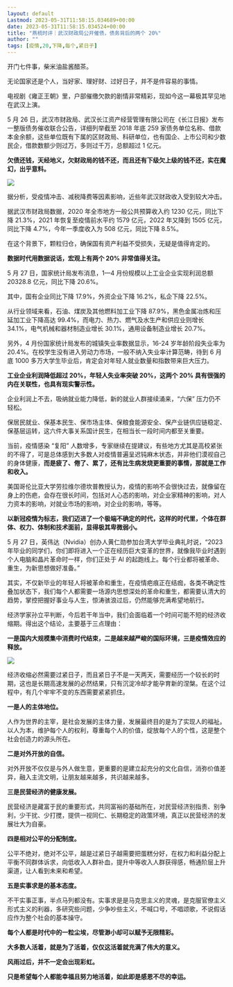 ```yaml
---
layout: default
Lastmod: 2023-05-31T11:58:15.034689+00:00
date: 2023-05-31T11:58:15.034524+00:00
title: "燕梳时评｜武汉财政局公开催债，债务背后的两个 20%"
author: ""
tags: [疫情,20,下降,每个,紧日子]
---
```


开门七件事，柴米油盐酱醋茶。

无论国家还是个人，当好家、理好财、过好日子，并不是件容易的事情。

电视剧《雍正王朝》里，户部催缴欠款的剧情非常精彩，现如今这一幕极其罕见地在武汉上演。

5 月 26 日，武汉市财政局、武汉长江资产经营管理有限公司在《长江日报》发布一整版债务催收联合公告，详细列举截至 2018 年底 259 家债务单位名称、借款本金余额，这些单位既有下属的区财政局、科研单位，也有国企、上市公司和少数民企，借款数额少则过万，多则过千万，总额超过 1 亿元。

**欠债还钱，天经地义，欠财政局的钱不还，而且还有下级欠上级的钱不还，实在魔幻，出乎意料。**

![](https://images.weserv.nl/?url=https%3A//chinadigitaltimes.net/chinese/files/2023/05/1-15.jpeg)

据分析，受疫情冲击、减税降费等因素影响，近些年武汉财政收入受到较大冲击。

据武汉市财政局数据，2020 年全市地方一般公共预算收入约 1230 亿元，同比下降 21.3%，2021 年恢复至疫情前水平约 1579 亿元，2022 年又降到 1505 亿元，同比下降 4.7%，今年一季度收入为 508 亿元，同比下降 8.5%。

在这个背景下，颗粒归仓，确保国有资产利益不受损失，无疑是值得肯定的。

**数据时代用数据说话，宏观上有两个 20% 非常值得关注。**

5 月 27 日，国家统计局发布消息，1—4 月份规模以上工业企业实现利润总额 20328.8 亿元，同比下降 20.6%。

其中，国有企业同比下降 17.9%，外资企业下降 16.2%，私企下降 22.5%。

从行业领域来看，石油、煤炭及其他燃料加工业下降 87.9%，黑色金属冶炼和压延加工业下降高达 99.4%，而电力、热力、燃气及水生产和供应业则增长 34.1%，电气机械和器材制造业增长 30.1%，通用设备制造业增长 20.7%。

另外，4 月份国家统计局发布的城镇失业率数据显示，16-24 岁年龄阶段失业率为 20.4%。在校学生没有进入劳动力市场，一般不纳入失业率计算范畴，待到 6 月底 1000 多万大学生毕业后，肯定会对年轻人就业数量和指数带来巨大压力。

**工业企业利润降低超过 20%，年轻人失业率突破 20%，这两个 20% 具有很强的内在关联性，也具有现实警示性。**

企业利润上不去，吸纳就业能力降低，新的就业人群接续涌来，“六保” 压力仍不轻松。

保居民就业、保基本民生、保市场主体、保粮食能源安全、保产业链供应链稳定、保基层运转，这六件大事关系国计民生，在相当长一段时间内都至关重要。

当前，疫情感染 “复阳” 人数增多，专家继续在提建议，有些地方尤其是高校紧张的不得了，可是总体感到大多数人对疫情普遍呈迟钝麻木状态，并非他们漠视自己的身体健康，**而是疲了、倦了、累了，还有比生病发烧更重要的事情，那就是工作和收入。**

美国哥伦比亚大学劳拉维尔德坎普教授认为，疫情的影响不会很快过去，就像留在身上的伤疤，会存在很长时间，包括对人心态的影响，对企业家精神的影响，对人力资本的影响，对就业市场的影响，对企业的影响，等等。

**以新冠疫情为标志，我们迈进了一个极端不确定的时代，这样的时代里，个体在群体、权力、体制和技术面前，显得极其卑微弱小。**

5 月 27 日，英伟达（Nvidia）创办人黄仁勋参加台湾大学毕业典礼时说，“2023 年毕业的同学们，你们即将进入一个正在经历巨大变革的世界，就像我毕业时遇到个人电脑和晶片革命时一样，你们正处于 AI 的起跑线上。每个行业都将被革命、重生，为新思想做好准备。”

其实，不仅新毕业的年轻人将被革命和重生，在疫情疤痕正在结痂，各类不确定性叠加状态下，我们每个人都需要一场源内思想深处的革命和重生，都需要认清大的趋势，掌控把握好事业与人生，惊涛骇浪过后，仍然能够充满希望地航行。

经济学家孙立平判断，今后若干年当中，我们会面临着一个时间可能不短的经济收缩期。得出这个结论，主要基于三点理由：

**一是国内大规模集中消费时代结束，二是越来越严峻的国际环境，三是疫情效应的释放。**

![](https://images.weserv.nl/?url=https%3A//chinadigitaltimes.net/chinese/files/2023/05/1-1-1.jpeg)

经济收缩必然需要过紧日子，而且紧日子不是一天两天，需要经历一个较长的时期，这也是长期高速发展的必然结果，只有沉淀冷却才能孕育新的涅槃。在这个过程中，有几个牢牢不变的东西需要紧紧抓住。

**一是人的主体地位。**

人作为世界的主宰，是社会发展的主体力量，发展最终目的是为了实现人的福祉。以人为本，维护每个人的权利，尊重每个人的价值，绽放每个人的个性，这是整个社会创造力的源头所在。

**二是对外开放的自信。**

对外开放不仅仅是与外人做生意，更重要的是建立起充分的文化自信，消弥价值差异，融入主流文明，让朋友越来越多，共识越来越多。

**三是民营经济的健康发展。**

民营经济是藏富于民的重要形式，共同富裕的基础所在，对民营经济别指责、别争利，少干扰、少打搅，提供一视同仁、长期稳定的政策环境，真正以民营经济的发展壮大为自豪。

**四是相对公平的分配制度。**

公平不绝对，绝对不公平，越是过紧日子越需要把蛋糕分好，在权力和利益分配上平衡不同群体诉求，向低收入人群补血，提升中等收入人群获得感，畅通阶层上升渠道，让人看到未来和希望。

**五是实事求是的基本态度。**

不干实事正事，半点马列都没有。实事求是是马克思主义的灵魂，是克服官僚主义形式主义的利器，多研究些问题，少争吵些主义，不喊口号，不唱颂歌，不说假话应作为整个社会的基本操守。

**每个人都是时代中的一粒尘埃，尽管渺小却可以赋予无限精彩。**

**大多数人活着，就是为了活着，仅仅这活着就充满了伟大的意义。**

**风雨过后，并不一定会出现彩虹。**

**只是希望每个人都能幸福且努力地活着，如此即是感恩不尽的幸运。**


